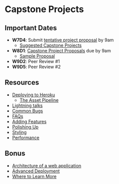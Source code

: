 # Capstone Projects

## Important Dates
  * **W7D4**: Submit [tentative project proposal][tentative-proposal] by 9am
    * [Suggested Capstone Projects][good-projects]
  * **W8D1**: [Capstone Project Proposals][project-proposals] due by 9am
    * [Sample Proposal][sample-proposal]
  * **W9D2**: Peer Review #1
  * **W9D5**: Peer Review #2

[tentative-proposal]: project-proposals/tentative-project-proposal.md
[good-projects]: project-proposals/projects-to-clone.md
[project-proposals]: project-proposals/capstone-project-proposal.md
[sample-proposal]: https://github.com/appacademy/sample-project-proposal
[capstone-check]: readings/capstone-checklist.md

## Resources
  * [Deploying to Heroku][heroku-deployment]
    * [The Asset Pipeline][asset-pipeline]
  * [Lightning talks][lightning-talks]
  * [Common Bugs][common-bugs]
  * [FAQs][faqs]
  * [Adding Features][adding-features]
  * [Polishing Up][polishing-up]
  * [Styling][styling]
  * [Performance][performance]

[heroku-deployment]: readings/heroku-deployment.md
[asset-pipeline]: readings/asset-pipeline.md
[lightning-talks]: readings/lightning_talks.md
[common-bugs]: readings/common_bugs.md
[faqs]: faqs
[adding-features]: readings/adding_features.md
[polishing-up]: readings/polishing_up.md
[styling]: readings/styling.md
[performance]: readings/performance.md

## Bonus

* [Architecture of a web application][web-app-architecture]
* [Advanced Deployment][adv-deploy]
* [Where to Learn More][learn-more]

[web-app-architecture]: readings/web_app_architecture.md
[adv-deploy]: readings/advanced_deployment.md
[learn-more]: readings/learn_more.md
